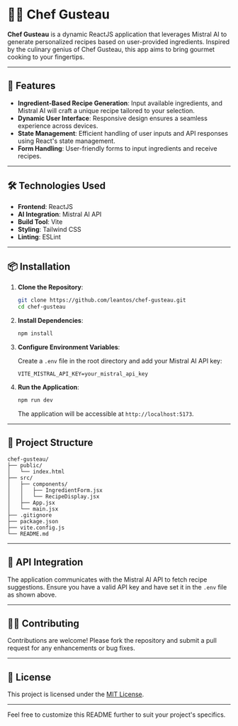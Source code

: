 # 👨‍🍳 Chef Gusteau

**Chef Gusteau** is a dynamic ReactJS application that leverages Mistral AI to generate personalized recipes based on user-provided ingredients. Inspired by the culinary genius of Chef Gusteau, this app aims to bring gourmet cooking to your fingertips.

---

## 🚀 Features

* **Ingredient-Based Recipe Generation**: Input available ingredients, and Mistral AI will craft a unique recipe tailored to your selection.
* **Dynamic User Interface**: Responsive design ensures a seamless experience across devices.
* **State Management**: Efficient handling of user inputs and API responses using React's state management.
* **Form Handling**: User-friendly forms to input ingredients and receive recipes.

---

## 🛠️ Technologies Used

* **Frontend**: ReactJS
* **AI Integration**: Mistral AI API
* **Build Tool**: Vite
* **Styling**: Tailwind CSS
* **Linting**: ESLint

---

## 📦 Installation

1. **Clone the Repository**:

   ```bash
   git clone https://github.com/leantos/chef-gusteau.git
   cd chef-gusteau
   ```

2. **Install Dependencies**:

   ```bash
   npm install
   ```

3. **Configure Environment Variables**:

   Create a `.env` file in the root directory and add your Mistral AI API key:

   ```env
   VITE_MISTRAL_API_KEY=your_mistral_api_key
   ```

4. **Run the Application**:

   ```bash
   npm run dev
   ```

   The application will be accessible at `http://localhost:5173`.

---

## 📁 Project Structure

```
chef-gusteau/
├── public/
│   └── index.html
├── src/
│   ├── components/
│   │   ├── IngredientForm.jsx
│   │   └── RecipeDisplay.jsx
│   ├── App.jsx
│   └── main.jsx
├── .gitignore
├── package.json
├── vite.config.js
└── README.md
```

---

## 🤖 API Integration

The application communicates with the Mistral AI API to fetch recipe suggestions. Ensure you have a valid API key and have set it in the `.env` file as shown above.

---

## 🧑‍💻 Contributing

Contributions are welcome! Please fork the repository and submit a pull request for any enhancements or bug fixes.

---

## 📄 License

This project is licensed under the [MIT License](LICENSE).

---

Feel free to customize this README further to suit your project's specifics.
